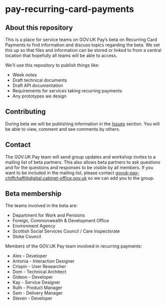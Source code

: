 # pay-recurring-card-payments

## About this repository
This is a place for service teams on GOV.UK Pay’s beta on Recurring Card Payments to find information and discuss topics regarding the beta. We set this up so that files and information can be stored or linked to from a central location that hopefully all teams will be able to access.

We'll use this repository to publish things like:
- Week notes
- Draft technical documents
- Draft API documentation
- Requirements for services taking recurring payments
- Any prototypes we design

## Contributing
During beta we will be publishing information in the [Issues](https://github.com/alphagov/pay-recurring-card-payments/issues) section. You will be able to view, comment and see comments by others.

## Contact
The GOV.UK Pay team will send group updates and workshop invites to a mailing list of beta partners. This also allows beta partners to ask questions and for the questions and responses to be visible by all members. If you want to be included in the mailing list, please contact govuk-pay-chiffchaff@digital.cabinet-office.gov.uk so we can add you to the group.

## Beta membership
The teams involved in the beta are:
- Department for Work and Pensions
- Foreign, Commonwealth & Development Office
- Environment Agency
- Scottish Social Services Council / Care Inspectorate
- Stoke Council

Members of the GOV.UK Pay team involved in recurring payments:
- Alex - Developer
- Antonia - Interaction Designer
- Crispin - User Researcher
- Dom - Technical Architect
- Gideon - Developer
- Kay - Service Designer
- Ruth - Product Manager
- Sam - Delivery Manager
- Steven - Developer
